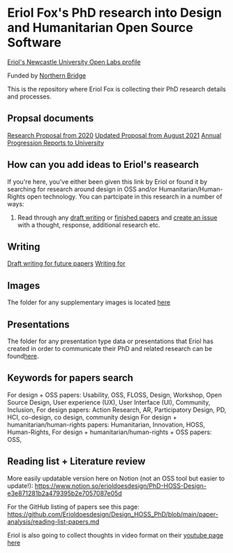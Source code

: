 # Eriol Fox's PhD research into Design and Humanitarian Open Source Software

[Eriol's Newcastle University Open Labs profile](https://openlab.ncl.ac.uk/people/eriol-fox/)

Funded by [Northern Bridge](http://www.northernbridge.ac.uk/)

This is the repository where Eriol Fox is collecting their PhD research details and processes.


## Propsal documents

[Research Proposal from 2020](https://github.com/Erioldoesdesign/Design_HOSS_PhD/blob/main/PhD-proposal-2020.md)
[Updated Proposal from August 2021](https://github.com/Erioldoesdesign/Design_HOSS_PhD/blob/main/research-proposal-versions/Research%20project%20proposal.pdf)
[Annual Progression Reports to University]()


## How can you add ideas to Eriol's reasearch
If you're here, you've either been given this link by Eriol or found it by searching for research around design in OSS and/or Humanitarian/Human-Rights open technology. You can partcipate in this research in a number of ways:

1. Read through any [draft writing]() or [finished papers]() and [create an issue]() with a thought, response, additional research etc.



## Writing

[Draft writing for future papers]()
[Writing for ]()

## Images
The folder for any supplementary images is located [here](https://github.com/Erioldoesdesign/Design_HOSS_PhD/tree/main/images)

## Presentations
The folder for any presentation type data or presentations that Eriol has created in order to communicate their PhD and related research can be found[here](https://github.com/Erioldoesdesign/Design_HOSS_PhD/tree/main/presentations).


## Keywords for papers search
For design + OSS papers: Usability, OSS, FLOSS, Design, Workshop, Open Source Design, User experience (UX), User Interface (UI), Community, Inclusion, 
For design papers: Action Research, AR, Participatory Design, PD, HCI, co-design, co design, community design
For design + humanitarian/human-rights papers: Humanitarian, Innovation, HOSS, Human-Rights, 
For design + humanitarian/human-rights + OSS papers: OSS,


## Reading list + Literature review

More easily updatable version here on Notion (not an OSS tool but easier to update!): https://www.notion.so/erioldoesdesign/PhD-HOSS-Design-e3e871281b2a479395b2e7057087e05d

For the GitHub listing of papers see this page:
https://github.com/Erioldoesdesign/Design_HOSS_PhD/blob/main/paper-analysis/reading-list-papers.md

Eriol is also going to collect thoughts in video format on their [youtube page here](https://www.youtube.com/channel/UCZdlFO4kG6MsaZxWJi-1GLQ/videos)



